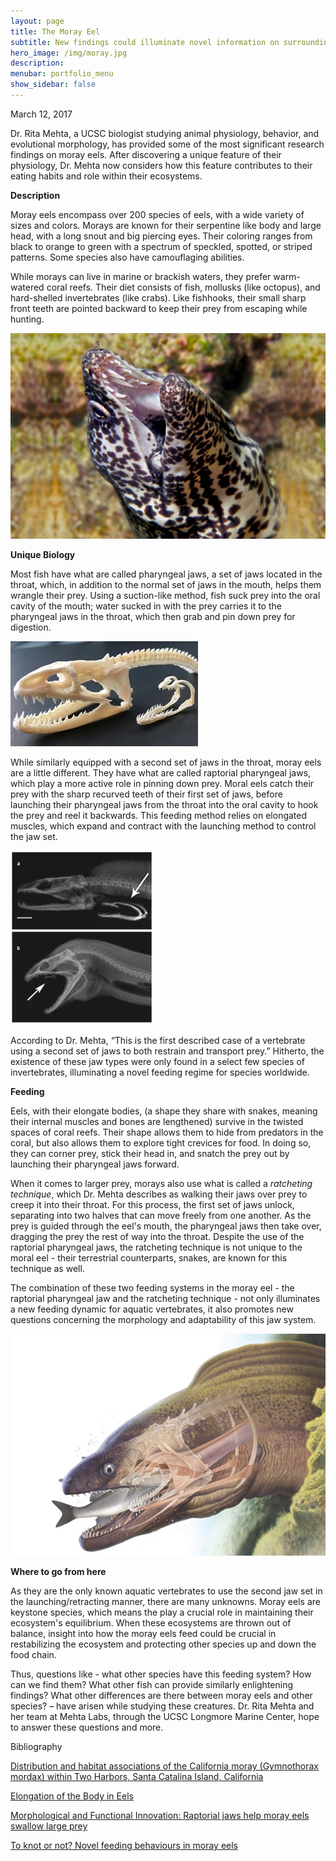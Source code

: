 ```yaml
---
layout: page
title: The Moray Eel
subtitle: New findings could illuminate novel information on surrounding ecosystems
hero_image: /img/moray.jpg
description: 
menubar: portfolio_menu
show_sidebar: false    	
---
```


March 12, 2017



Dr. Rita Mehta, a UCSC biologist studying animal physiology, behavior, and evolutional morphology, has provided some of the most significant research findings on moray eels. After discovering a unique feature of their physiology, Dr. Mehta now considers how this feature contributes to their eating habits and role within their ecosystems.

**Description**

Moray eels encompass over 200 species of eels, with a wide variety of sizes and colors. Morays are known for their serpentine like body and large head, with a long snout and big piercing eyes. Their coloring ranges from black to orange to green with a spectrum of speckled, spotted, or striped patterns. Some species also have camouflaging abilities. 

While morays can live in marine or brackish waters, they prefer warm-watered coral reefs. Their diet consists of fish, mollusks (like octopus), and hard-shelled invertebrates (like crabs). Like fishhooks, their small sharp front teeth are pointed backward to keep their prey from escaping while hunting. 

![](/img/eels-2-3.jpg)

**Unique Biology**

Most fish have what are called pharyngeal jaws, a set of jaws located in the throat, which, in addition to the normal set of jaws in the mouth, helps them wrangle their prey. Using a suction-like method, fish suck prey into the oral cavity of the mouth; water sucked in with the prey carries it to the pharyngeal jaws in the throat, which then grab and pin down prey for digestion.

![](/img/eels-2-2.jfif)

While similarly equipped with a second set of jaws in the throat, moray eels are a little different. They have what are called raptorial pharyngeal jaws, which play a more active role in pinning down prey. Moral eels catch their prey with the sharp recurved teeth of their first set of jaws, before launching their pharyngeal jaws from the throat into the oral cavity to hook the prey and reel it backwards. This feeding method relies on elongated muscles, which expand and contract with the launching method to control the jaw set. 

![](/img/moray-eel-jaw.jpg)

According to Dr. Mehta, “This is the first described case of a vertebrate using a second set of jaws to both restrain and transport prey.” Hitherto, the existence of these jaw types were only found in a select few species of invertebrates, illuminating a novel feeding regime for species worldwide.

**Feeding**

Eels, with their elongate bodies, (a shape they share with snakes, meaning their internal muscles and bones are lengthened) survive in the twisted spaces of coral reefs. Their shape allows them to hide from predators in the coral, but also allows them to explore tight crevices for food. In doing so, they can corner prey, stick their head in, and snatch the prey out by launching their pharyngeal jaws forward. 

When it comes to larger prey, morays also use what is called a *ratcheting technique*, which Dr. Mehta describes as walking their jaws over prey to creep it into their throat. For this process, the first set of jaws unlock, separating into two halves that can move freely from one another. As the prey is guided through the eel's mouth, the pharyngeal jaws then take over, dragging the prey the rest of way into the throat. Despite the use of the raptorial pharyngeal jaws, the ratcheting technique is not unique to the moral eel - their terrestrial counterparts, snakes, are known for this technique as well.

The combination of these two feeding systems in the moray eel - the raptorial pharyngeal jaw and the ratcheting technique - not only illuminates a new feeding dynamic for aquatic vertebrates, it also promotes new questions concerning the morphology and adaptability of this jaw system.

![](/img/eels-2.jpg)

**Where to go from here**

As they are the only known aquatic vertebrates to use the second jaw set in the launching/retracting manner, there are many unknowns. Moray eels are keystone species, which means the play a crucial role in maintaining their ecosystem's equilibrium. When these ecosystems are thrown out of balance, insight into how the moray eels feed could be crucial in restabilizing the ecosystem and protecting other species up and down the food chain.

Thus, questions like - what other species have this feeding system? How can we find them? What other fish can provide similarly enlightening findings? What other differences are there between moray eels and other species? – have arisen while studying these creatures. Dr. Rita Mehta and her team at Mehta Labs, through the UCSC Longmore Marine Center, hope to answer these questions and more.



Bibliography

[Distribution and habitat associations of the California moray (Gymnothorax mordax) within Two Harbors, Santa Catalina Island, California](https://drive.google.com/file/d/1dSMdC9YGNQn0lxNaBf4K3LQVBKbF-T2x/view?usp=sharing)

[Elongation of the Body in Eels](https://mehta.eeb.ucsc.edu/wp-content/uploads/2013/11/Mehta-et-al-2010.pdf)

[Morphological and Functional Innovation: Raptorial jaws help moray eels swallow large prey](https://mehta.eeb.ucsc.edu/researchtopics/research/)

[To knot or not? Novel feeding behaviours in moray eels](https://mehta.eeb.ucsc.edu/wp-content/uploads/2016/03/Barley2015MarineBiodiversity.pdf)





